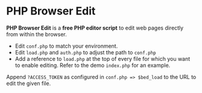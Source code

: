 # PHP Browser Edit

**PHP Browser Edit** is a **free PHP editor script** to edit web pages directly from within the browser.

- Edit `conf.php` to match your environment.
- Edit `load.php` and `auth.php` to adjust the path to `conf.php`
- Add a reference to `load.php` at the top of every file for which you want to enable editing. Refer to the demo `index.php` for an example.

Append `?ACCESS_TOKEN` as configured in `conf.php => $bed_load` to the URL to edit the given file.
